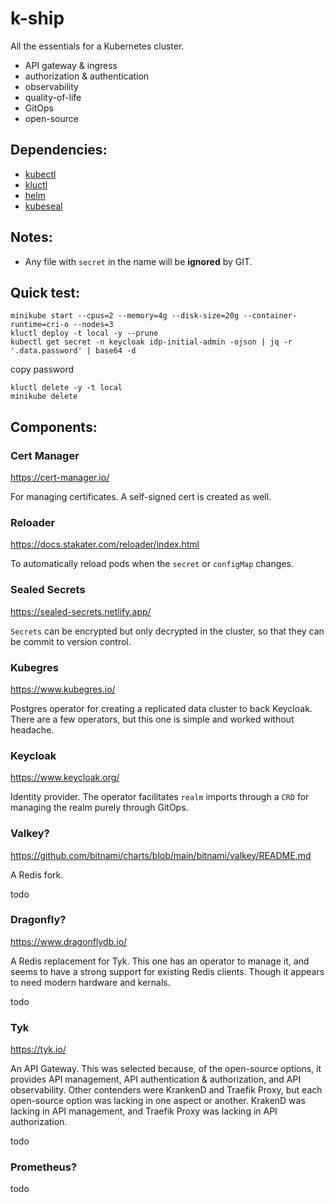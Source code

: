 # k-ship
All the essentials for a Kubernetes cluster.
- API gateway & ingress
- authorization & authentication
- observability
- quality-of-life
- GitOps
- open-source

## Dependencies:
 - [kubectl](https://kubernetes.io/docs/tasks/tools/#kubectl)
 - [kluctl](https://kluctl.io/docs/kluctl/installation/)
 - [helm](https://helm.sh/docs/intro/install/)
 - [kubeseal](https://github.com/bitnami-labs/sealed-secrets/blob/main/README.md#kubeseal)

## Notes:
 * Any file with `secret` in the name will be **ignored** by GIT.

## Quick test:
```shell
minikube start --cpus=2 --memory=4g --disk-size=20g --container-runtime=cri-o --nodes=3
kluctl deploy -t local -y --prune
kubectl get secret -n keycloak idp-initial-admin -ojson | jq -r '.data.password' | base64 -d
```
copy password
```shell
kluctl delete -y -t local
minikube delete
```

## Components:

### Cert Manager
https://cert-manager.io/

For managing certificates.
A self-signed cert is created as well.

### Reloader
https://docs.stakater.com/reloader/index.html

To automatically reload pods when the `secret` or `configMap` changes.

### Sealed Secrets
https://sealed-secrets.netlify.app/

`Secrets` can be encrypted but only decrypted in the cluster, so that they can be commit to version control.

### Kubegres
https://www.kubegres.io/

Postgres operator for creating a replicated data cluster to back Keycloak.  There are a few operators, but this one is simple and worked without headache.

### Keycloak
https://www.keycloak.org/

Identity provider.  The operator facilitates `realm` imports through a `CRD` for managing the realm purely through GitOps.

### Valkey?
https://github.com/bitnami/charts/blob/main/bitnami/valkey/README.md

A Redis fork.

todo

### Dragonfly?
https://www.dragonflydb.io/

A Redis replacement for Tyk.  This one has an operator to manage it, and seems to have a strong support for existing Redis clients.  Though it appears to need modern hardware and kernals.

todo

### Tyk
https://tyk.io/

An API Gateway.  This was selected because, of the open-source options, it provides API management, API authentication & authorization, and API observability.  Other contenders were KrankenD and Traefik Proxy, but each open-source option was lacking in one aspect or another.  KrakenD was lacking in API management, and Traefik Proxy was lacking in API authorization.

todo

### Prometheus?
todo
